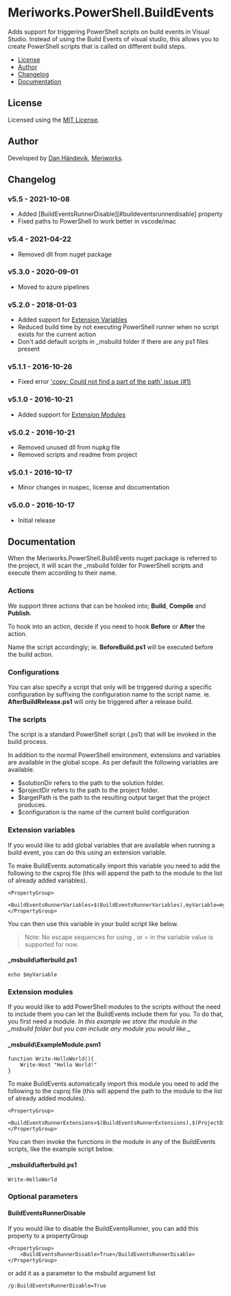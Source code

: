 # Meriworks.PowerShell.BuildEvents
Adds support for triggering PowerShell scripts on build events in Visual Studio.
Instead of using the Build Events of visual studio, this allows you to create PowerShell scripts that is called on different build steps.

* [License](#license)
* [Author](#author)
* [Changelog](#changelog)
* [Documentation](#documentation)

## License
Licensed using the [MIT License](LICENSE.md).

## Author
Developed by [Dan Händevik](mailto:dan@meriworks.se), [Meriworks](http://www.meriworks.se).

## Changelog

### v5.5 - 2021-10-08
* Added [BuildEventsRunnerDisable][#buildeventsrunnerdisable] property
* Fixed paths to PowerShell to work better in vscode/mac

### v5.4 - 2021-04-22
* Removed dll from nuget package

### v5.3.0 - 2020-09-01
* Moved to azure pipelines

### v5.2.0 - 2018-01-03
* Added support for [Extension Variables](#extension-variables)
* Reduced build time by not executing PowerShell runner when no script exists for the current action
* Don't add default scripts in \_msbuild folder if there are any ps1 files present

### v5.1.1 - 2016-10-26
* Fixed error ['copy: Could not find a part of the path' issue (#1)](https://github.com/meriworks/PowerShell.BuildEvents/issues/1)

### v5.1.0 - 2016-10-21
* Added support for [Extension Modules](#extension-modules)

### v5.0.2 - 2016-10-21
* Removed unused dll from nupkg file
* Removed scripts and readme from project

### v5.0.1 - 2016-10-17
* Minor changes in nuspec, license and documentation

### v5.0.0 - 2016-10-17
* Initial release

<a name="documentation"></a>
## Documentation
When the Meriworks.PowerShell.BuildEvents nuget package is referred to the project, it will scan the _msbuild folder for PowerShell scripts and execute them according to their name.

### Actions
We support three actions that can be hooked into; **Build**, **Compile** and **Publish**. 

To hook into an action, decide if you need to hook **Before** or **After** the action.

Name the script accordingly; ie. **BeforeBuild.ps1** will be executed before the build action.

### Configurations
You can also specify a script that only will be triggered during a specific configuration by suffixing the configuration name to the script name.
ie. **AfterBuildRelease.ps1** will only be triggered after a release build. 

### The scripts
The script is a standard PowerShell script (.ps1) that will be invoked in the build process.

In addition to the normal PowerShell environment, extensions and variables are available in the global scope. As per default the following variables are available.

* $solutionDir refers to the path to the solution folder.
* $projectDir refers to the path to the project folder.
* $targetPath is the path to the resulting output target that the project produces.
* $configuration is the name of the current build configuration

### Extension variables
If you would like to add global variables that are available when running a build event, you can do this using an extension variable.

To make BuildEvents automatically import this variable you need to add the following to the csproj file (this will append the path to the module to the list of already added variables).

    <PropertyGroup>
        <BuildEventsRunnerVariables>$(BuildEventsRunnerVariables),myVariable=myValue</BuildEventsRunnerVariables>
    </PropertyGroup>

You can then use this variable in your build script like below.

> Note: No escape sequences for using , or = in the variable value is supported for now.

#### _msbuild\afterbuild.ps1

    echo $myVariable

### Extension modules
If you would like to add PowerShell modules to the scripts without the need to include them you can let the BuildEvents include them for you. To do that, you first need a module. _In this example we store the module in the \_msbuild folder but you can include any module you would like.__

#### _msbuild\ExampleModule.psm1

    function Write-HelloWorld(){
        Write-Host "Hello World!"
    }

To make BuildEvents automatically import this module you need to add the following to the csproj file (this will append the path to the module to the list of already added modules).

    <PropertyGroup>
        <BuildEventsRunnerExtensions>$(BuildEventsRunnerExtensions),$(ProjectDir)_msbuild\ExampleModule.psm1</BuildEventsRunnerExtensions>
    </PropertyGroup>

You can then invoke the functions in the module in any of the BuildEvents scripts, like the example script below.

#### _msbuild\afterbuild.ps1

    Write-HelloWorld


### Optional parameters

#### BuildEventsRunnerDisable
If you would like to disable the BuildEventsRunner, you can add this property to a propertyGroup 

    <PropertyGroup>
        <BuildEventsRunnerDisable>True</BuildEventsRunnerDisable>
    </PropertyGroup>
    
or add it as a parameter to the msbuild argument list

    /p:BuildEventsRunnerDisable=True